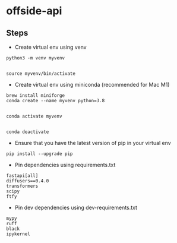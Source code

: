 # offside-api

## Steps

* Create virtual env using venv

```
python3 -m venv myvenv


source myvenv/bin/activate
```

* Create virtual env using miniconda (recommended for Mac M1)

```
brew install miniforge
conda create --name myvenv python=3.8


conda activate myvenv


conda deactivate
```

* Ensure that you have the latest version of pip in your virtual env
```
pip install --upgrade pip
```

* Pin dependencies using requirements.txt
```
fastapi[all]
diffusers==0.4.0
transformers
scipy
ftfy
```

* Pin dev dependencies using dev-requirements.txt

```
mypy
ruff
black
ipykernel
```

